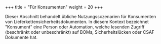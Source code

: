 +++
title = "Für Konsumenten"
weight = 20
+++

Dieser Abschnitt behandelt übliche Nutzungssczenarien für Konsumenten von Lieferkettensicherheitsdokumenten. In diesem Kontext bezeichnet "Konsument" eine Person oder Automation, welche lesenden Zugriff (beschränkt oder unbeschränkt) auf BOMs, Sicherheitslücken oder CSAF Dokumente hat.
